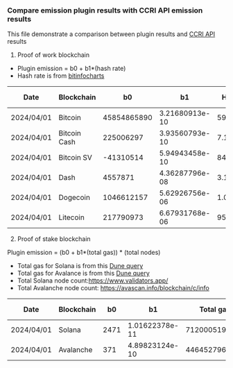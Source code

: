 ### Compare emission plugin results with CCRI API emission results

This file demonstrate a comparison between plugin results and [CCRI API](https://v2.api.carbon-ratings.com/documentation#) results

1. Proof of work blockchain

- Plugin emission = b0 + b1*(hash rate)
- Hash rate is from [bitinfocharts](https://bitinfocharts.com/comparison/bitcoin-hashrate.html)

| Date       | Blockchain   | b0          | b1             | Hash rate  | Plugin emission(g) | CCRI emission(g) | Difference |
|------------|--------------|-------------|----------------|------------|--------------------|------------------|------------|
| 2024/04/01 | Bitcoin      | 45854865890 | 3.21680913e-10 | 593E+18    | 236611647299       | 234924489350     | 0.72 %     |
| 2024/04/01 | Bitcoin Cash | 225006297   | 3.93560793e-10 | 7.1125E+18 | 3024207437         | 2206687119       | 27%        |
| 2024/04/01 | Bitcoin SV   | -41310514   | 5.94943458e-10 | 849E+15    | 463796481          | 358620142        | 22%        |
| 2024/04/01 | Dash         | 4557871     | 4.36287796e-08 | 3.1653E+15 | 142656047          | 141712705        | 0.66%      |
| 2024/04/01 | Dogecoin     | 1046612157  | 5.62926756e-06 | 1.0771E+15 | 7109896245         | 7071077280       | 0.55%      |
| 2024/04/01 | Litecoin     | 217790973   | 6.67931768e-06 | 957E+12    | 6609897992         | 6575001476       | 0.53%      |

2. Proof of stake blockchain

Plugin emission = (b0 + b1*(total gas)) * (total nodes)

- Total gas for Solana is from this [Dune query](https://dune.com/queries/3482896)
- Total gas for Avalance is from this [Dune query]()
- Total Solana node count:https://www.validators.app/
- Total Avalanche node count: https://avascan.info/blockchain/c/info

| Date       | Blockchain | b0   | b1             | Total gas     | Total nodes | Plugin emission(g) | CCRI emission(g) | Difference |
|------------|------------|------|----------------|---------------|-------------|--------------------|------------------|------------|
| 2024/04/01 | Solana     | 2471 | 1.01622378e-11 | 7120005197996 | 1721        | 4376503            | 4765563          | 8.8%       |
| 2024/04/01 | Avalanche  | 371  | 4.89823124e-10 | 44645279607   | 1804        | 707168             | 667235           | 5.6%       |

